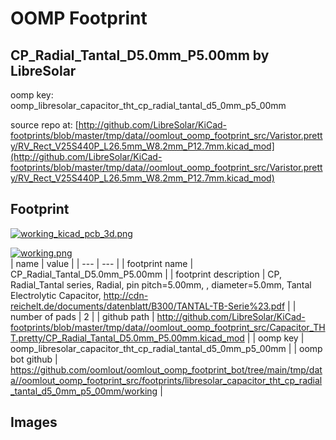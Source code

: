 # OOMP Footprint  
## CP_Radial_Tantal_D5.0mm_P5.00mm  by LibreSolar  
  
oomp key: oomp_libresolar_capacitor_tht_cp_radial_tantal_d5_0mm_p5_00mm  
  
source repo at: [http://github.com/LibreSolar/KiCad-footprints/blob/master/tmp/data//oomlout_oomp_footprint_src/Varistor.pretty/RV_Rect_V25S440P_L26.5mm_W8.2mm_P12.7mm.kicad_mod](http://github.com/LibreSolar/KiCad-footprints/blob/master/tmp/data//oomlout_oomp_footprint_src/Varistor.pretty/RV_Rect_V25S440P_L26.5mm_W8.2mm_P12.7mm.kicad_mod)  
## Footprint  
  
[![working_kicad_pcb_3d.png](working_kicad_pcb_3d_600.png)](working_kicad_pcb_3d.png)  
  
[![working.png](working_600.png)](working.png)  
| name | value | 
| --- | --- | 
| footprint name | CP_Radial_Tantal_D5.0mm_P5.00mm | 
| footprint description | CP, Radial_Tantal series, Radial, pin pitch=5.00mm, , diameter=5.0mm, Tantal Electrolytic Capacitor, http://cdn-reichelt.de/documents/datenblatt/B300/TANTAL-TB-Serie%23.pdf | 
| number of pads | 2 | 
| github path | http://github.com/LibreSolar/KiCad-footprints/blob/master/tmp/data//oomlout_oomp_footprint_src/Capacitor_THT.pretty/CP_Radial_Tantal_D5.0mm_P5.00mm.kicad_mod | 
| oomp key | oomp_libresolar_capacitor_tht_cp_radial_tantal_d5_0mm_p5_00mm | 
| oomp bot github | https://github.com/oomlout/oomlout_oomp_footprint_bot/tree/main/tmp/data//oomlout_oomp_footprint_src/footprints/libresolar_capacitor_tht_cp_radial_tantal_d5_0mm_p5_00mm/working | 
## Images  
